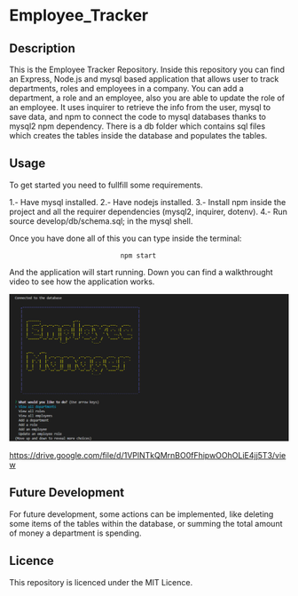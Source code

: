 # Employee_Tracker

## Description 

This is the Employee Tracker Repository. Inside this repository you can find an Express, Node.js and mysql based application that allows user to track departments, roles and employees in a company. You can add a department, a role and an employee, also you are able to update the role of an employee. It uses inquirer to retrieve the info from the user, mysql to save data, and npm to connect the code to mysql databases thanks to mysql2 npm dependency. 
There is a db folder which contains sql files which creates the tables inside the database and populates the tables. 

## Usage 

To get started you need to fullfill some requirements. 

1.- Have mysql installed. 
2.- Have nodejs installed. 
3.- Install npm inside the project and all the requirer dependencies (mysql2, inquirer, dotenv).
4.- Run source develop/db/schema.sql; in the mysql shell. 

Once you have done all of this you can type inside the terminal: 

                                npm start 

And the application will start running. Down you can find a walkthrought video to see how the application works. 

![alt-text](develop/assets/Employee_T.png)

https://drive.google.com/file/d/1VPlNTkQMrnBO0fFhipwOOhOLiE4jj5T3/view

## Future Development

For future development, some actions can be implemented, like deleting some items of the tables within the database, or summing the total amount of money a department is spending. 

## Licence

This repository is licenced under the MIT Licence. 